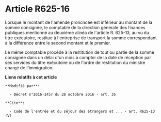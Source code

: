 # Article R625-16

Lorsque le montant de l'amende prononcée est inférieur au montant de la somme consignée, le  comptable de la direction
générale des finances publiques mentionné au deuxième alinéa de l'article R. 625-13, au vu du titre exécutoire, restitue à
l'entreprise de transport la somme correspondant à la différence entre le second montant et le premier. 

Le même comptable procède à la restitution de tout ou partie de la somme consignée dans un délai d'un mois à compter de la
date de réception par ses services du titre exécutoire ou de l'ordre de restitution du ministre chargé de l'immigration.

**Liens relatifs à cet article**

	**Modifié par**:

	  - Décret n°2016-1457 du 28 octobre 2016 - art. 36

	**Cite**:

	  - Code de l'entrée et du séjour des étrangers et ... - art. R625-13 (V)
